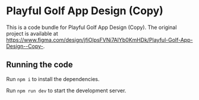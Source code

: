 
  # Playful Golf App Design (Copy)

  This is a code bundle for Playful Golf App Design (Copy). The original project is available at https://www.figma.com/design/jfiOlpsFVNi7AIYb0KmHDk/Playful-Golf-App-Design--Copy-.

  ## Running the code

  Run `npm i` to install the dependencies.

  Run `npm run dev` to start the development server.
  
